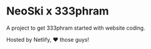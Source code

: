 # NeoSki x 333phram

A project to get 333phram started with website coding.

Hosted by Netlify, ♥️ those guys!
